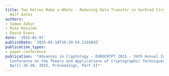 ```yaml
---
title: Two Halves Make a Whole - Reducing Data Transfer in Garbled Circuits Using
  Half Gates
authors:
- Samee Zahur
- Mike Rosulek
- David Evans
date: '2015-01-01'
publishDate: '2025-05-18T16:29:54.219384Z'
publication_types:
- paper-conference
publication: '*Advances in Cryptology - EUROCRYPT 2015 - 34th Annual International
  Conference on the Theory and Applications of Cryptographic Techniques, Sofia, Bulgaria,
  April 26-30, 2015, Proceedings, Part II*'
---
```


